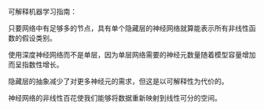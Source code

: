 可解释机器学习指南：

只要网络中有足够多的节点，具有单个隐藏层的神经网络就算能表示所有非线性函数的假设类别。

使用深度神经网络而不是单层，因为单层网络需要的神经元数量随着模型容量增加而呈指数性增长。

隐藏层的抽象减少了对更多神经元的需求，但这是以可解释性为代价的。

神经网络的非线性百花使我们能够将数据重新映射到线性可分的空间。 